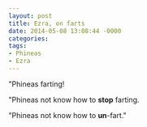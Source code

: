 ```yaml
---
layout: post
title: Ezra, on farts
date: 2014-05-08 13:08:44 -0000
categories:
tags:
- Phineas
- Ezra
---
```

"Phineas farting!

"Phineas not know how to <strong>stop</strong> farting.

"Phineas not know how to <strong>un</strong>-fart."
